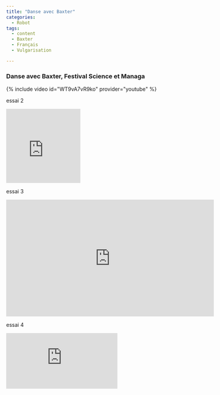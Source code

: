 ```yaml
---
title: "Danse avec Baxter"
categories:
  - Robot
tags:
  - content
  - Baxter
  - Français
  - Vulgarisation

---
```




### Danse avec Baxter, Festival Science et Managa

{% include video id="WT9vA7vR9ko" provider="youtube" %}

essai 2

<div class="responsive-video-container">
<iframe width="200" height="200" src="https://www.youtube.com/embed/WT9vA7vR9ko" frameborder="0" > </iframe>
</div>

essai 3

<div class="responsive-video-container">
<iframe width="560" height="315" src="https://www.youtube.com/embed/WT9vA7vR9ko?autoplay=1&loop=1&playlist=WT9vA7vR9ko&cc_load_policy=1rel=0&amp;controls=0&amp;showinfo=0" frameborder="0" allowfullscreen=""> </iframe>
</div>

essai 4

<div class="responsive-video-container">
<iframe  src="https://www.youtube.com/embed/WT9vA7vR9ko" frameborder="0" allowfullscreen=""> </iframe>
</div>
